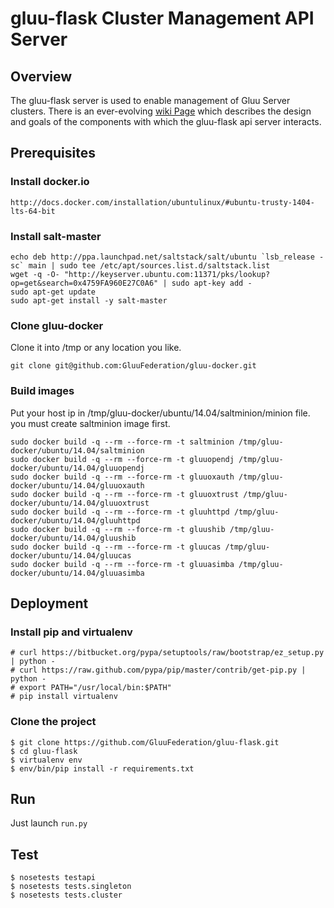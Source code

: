 # gluu-flask Cluster Management API Server

## Overview

The gluu-flask server is used to enable management of Gluu Server clusters.
There is an ever-evolving [wiki Page](http://www.gluu.co/gluu_salt) which describes
the design and goals of the components with which the gluu-flask api server interacts.

## Prerequisites

### Install docker.io

```
http://docs.docker.com/installation/ubuntulinux/#ubuntu-trusty-1404-lts-64-bit
```

### Install salt-master

```
echo deb http://ppa.launchpad.net/saltstack/salt/ubuntu `lsb_release -sc` main | sudo tee /etc/apt/sources.list.d/saltstack.list
wget -q -O- "http://keyserver.ubuntu.com:11371/pks/lookup?op=get&search=0x4759FA960E27C0A6" | sudo apt-key add -
sudo apt-get update
sudo apt-get install -y salt-master
```

### Clone gluu-docker
Clone it into /tmp or any location you like.
```
git clone git@github.com:GluuFederation/gluu-docker.git
```

### Build images
Put your host ip in /tmp/gluu-docker/ubuntu/14.04/saltminion/minion file.
you must create saltminion image first.

```
sudo docker build -q --rm --force-rm -t saltminion /tmp/gluu-docker/ubuntu/14.04/saltminion
sudo docker build -q --rm --force-rm -t gluuopendj /tmp/gluu-docker/ubuntu/14.04/gluuopendj
sudo docker build -q --rm --force-rm -t gluuoxauth /tmp/gluu-docker/ubuntu/14.04/gluuoxauth
sudo docker build -q --rm --force-rm -t gluuoxtrust /tmp/gluu-docker/ubuntu/14.04/gluuoxtrust
sudo docker build -q --rm --force-rm -t gluuhttpd /tmp/gluu-docker/ubuntu/14.04/gluuhttpd
sudo docker build -q --rm --force-rm -t gluushib /tmp/gluu-docker/ubuntu/14.04/gluushib
sudo docker build -q --rm --force-rm -t gluucas /tmp/gluu-docker/ubuntu/14.04/gluucas
sudo docker build -q --rm --force-rm -t gluuasimba /tmp/gluu-docker/ubuntu/14.04/gluuasimba
```

## Deployment

### Install pip and virtualenv

```
# curl https://bitbucket.org/pypa/setuptools/raw/bootstrap/ez_setup.py | python -
# curl https://raw.github.com/pypa/pip/master/contrib/get-pip.py | python -
# export PATH="/usr/local/bin:$PATH"
# pip install virtualenv

```
### Clone the project 

```
$ git clone https://github.com/GluuFederation/gluu-flask.git
$ cd gluu-flask
$ virtualenv env
$ env/bin/pip install -r requirements.txt

```

## Run
Just launch `run.py`

## Test
```
$ nosetests testapi
$ nosetests tests.singleton
$ nosetests tests.cluster
```
